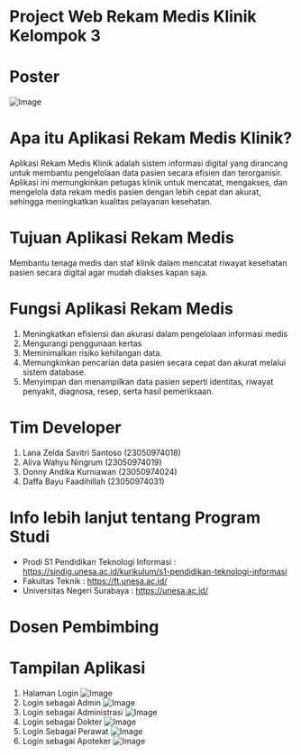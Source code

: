 # Project Web Rekam Medis Klinik Kelompok 3

# Poster
![Image](https://github.com/user-attachments/assets/64e1370a-4826-49af-a9dc-c8f8b8935875)

# Apa itu Aplikasi Rekam Medis Klinik?
Aplikasi Rekam Medis Klinik adalah sistem informasi digital yang dirancang untuk membantu pengelolaan data pasien secara efisien dan terorganisir. Aplikasi ini memungkinkan petugas klinik untuk mencatat, mengakses, dan mengelola data rekam medis pasien dengan lebih cepat dan akurat, sehingga meningkatkan kualitas pelayanan kesehatan.

# Tujuan Aplikasi Rekam Medis
Membantu tenaga medis dan staf klinik dalam mencatat riwayat kesehatan pasien secara digital agar mudah diakses kapan saja.

# Fungsi Aplikasi Rekam Medis
1. Meningkatkan efisiensi dan akurasi dalam pengelolaan informasi medis
2. Mengurangi penggunaan kertas
3. Meminimalkan risiko kehilangan data.
4. Memungkinkan pencarian data pasien secara cepat dan akurat melalui sistem database.
5. Menyimpan dan menampilkan data pasien seperti identitas, riwayat penyakit, diagnosa, resep, serta hasil pemeriksaan.

# Tim Developer
1. Lana Zelda Savitri Santoso		 (23050974018)
2. Aliva Wahyu Ningrum 		       (23050974019)
3. Donny Andika Kurniawan		     (23050974024)
4. Daffa Bayu Faadihillah 		   (23050974031)

# Info lebih lanjut tentang Program Studi
- Prodi S1 Pendidikan Teknologi Informasi : https://sindig.unesa.ac.id/kurikulum/s1-pendidikan-teknologi-informasi
- Fakultas Teknik : https://ft.unesa.ac.id/
- Universitas Negeri Surabaya : https://unesa.ac.id/

# Dosen Pembimbing

# Tampilan Aplikasi
1. Halaman Login
![Image](https://github.com/user-attachments/assets/3e5c6b71-e5b1-4be2-b8ed-e1692bd04887)
2. Login sebagai Admin
![Image](https://github.com/user-attachments/assets/6782bc57-a28b-4eea-b0d1-8f495d6dd0e2)
3. Login sebagai Administrasi
![Image](https://github.com/user-attachments/assets/42bcdb36-ad3d-435d-bcab-9bf572e840e6)
4. Login sebagai Dokter
![Image](https://github.com/user-attachments/assets/91337280-a7c3-4f1d-b944-f5ac5d0db891)
5. Login Sebagai Perawat
![Image](https://github.com/user-attachments/assets/20fb8c67-59f9-4f65-973d-69647319224f)
6. Login sebagai Apoteker
![Image](https://github.com/user-attachments/assets/7a8e5723-2292-4b85-ba0b-8d0db89903c7)
